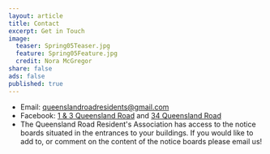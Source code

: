 ```yaml
---
layout: article
title: Contact
excerpt: Get in Touch
image:
  teaser: Spring05Teaser.jpg
  feature: Spring05Feature.jpg
  credit: Nora McGregor
share: false
ads: false
published: true
---
```


+ Email: queenslandroadresidents@gmail.com
+ Facebook: [1 & 3 Queensland Road](https://www.facebook.com/groups/QN71QueenslandRoad/) and [34 Queensland Road](https://www.facebook.com/groups/34queenslandroad/)
+ The Queensland Road Resident's Association has access to the notice boards situated in the entrances to your buildings.  If you would like to add to, or comment on the content of the notice boards please email us!
